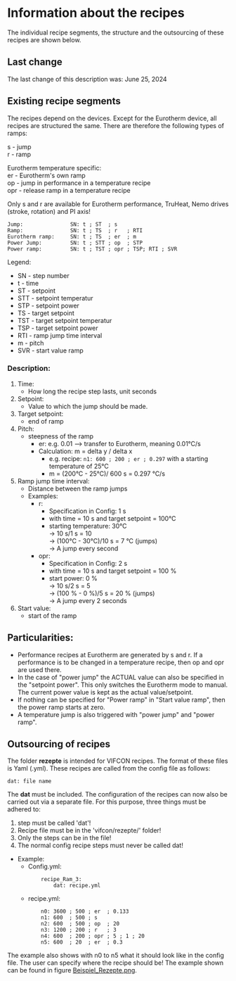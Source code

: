 # Information about the recipes

The individual recipe segments, the structure and the outsourcing of these recipes are shown below.

## Last change

The last change of this description was: June 25, 2024

## Existing recipe segments

The recipes depend on the devices. Except for the Eurotherm device, all recipes are structured the same. There are therefore the following types of ramps:

s 	- jump  
r 	- ramp

Eurotherm temperature specific:    
er 	- Eurotherm's own ramp  
op 	- jump in performance in a temperature recipe  
opr - release ramp in a temperature recipe  

Only s and r are available for Eurotherm performance, TruHeat, Nemo drives (stroke, rotation) and PI axis!

```
Jump: 			    SN: t ; ST  ; s
Ramp: 			    SN: t ; TS  ; r   ; RTI
Eurotherm ramp: 	SN: t ; TS  ; er  ; m
Power Jump: 		SN: t ; STT ; op  ; STP
Power ramp: 		SN: t ; TST ; opr ; TSP; RTI ; SVR
```
Legend:
- SN - step number
- t - time
- ST - setpoint
- STT - setpoint temperatur
- STP - setpoint power
- TS - target setpoint
- TST - target setpoint temperatur
- TSP - target setpoint power
- RTI - ramp jump time interval
- m - pitch
- SVR - start value ramp

### Description:
1. Time: 			
    - How long the recipe step lasts, unit seconds
2.  Setpoint: 			
    - Value to which the jump should be made.
3.  Target setpoint: 		
    - end of ramp
4. Pitch: 			
    - steepness of the ramp
	    - er: e.g. 0.01 --> transfer to Eurotherm, meaning 0.01°C/s
        - Calculation: m = delta y / delta x
            - e.g. recipe: `n1: 600 ; 200 ; er ; 0.297` with a starting temperature of 25°C
            - m = (200°C - 25°C)/ 600 s = 0.297 °C/s
5. Ramp jump time interval: 	
    - Distance between the ramp jumps
    - Examples:
	    - r:   
            - Specification in Config: 1 s 
            - with time = 10 s and target setpoint = 100°C 
            - starting temperature: 30°C   
            -> 10 s/1 s = 10   
            -> (100°C - 30°C)/10 s = 7 °C (jumps)   
            -> A jump every second
	    - opr: 
            - Specification in Config: 2 s 
            - with time = 10 s and target setpoint = 100 %
            - start power: 0 %    
            -> 10 s/2 s = 5     
            -> (100 % -  0 %)/5 s  = 20 % (jumps)    
            -> A jump every 2 seconds
6. Start value: 			
    - start of the ramp

## Particularities:
- Performance recipes at Eurotherm are generated by s and r. If a performance is to be changed in a temperature recipe, then op and opr are used there.
- In the case of "power jump" the ACTUAL value can also be specified in the "setpoint power". This only switches the Eurotherm mode to manual. The current power value is kept as the actual value/setpoint.
- If nothing can be specified for "Power ramp" in "Start value ramp", then the power ramp starts at zero.
- A temperature jump is also triggered with "power jump" and "power ramp".

## Outsourcing of recipes

The folder **rezepte** is intended for VIFCON recipes. The format of these files is Yaml (.yml).
These recipes are called from the config file as follows:

```
dat: file name
```

The **dat** must be included. The configuration of the recipes can now also be carried out via a separate file. For this purpose, three things must be adhered to:
1. step must be called 'dat'!
2. Recipe file must be in the 'vifcon/rezepte/' folder!
3. Only the steps can be in the file!
4. The normal config recipe steps must never be called dat!

- Example:
	 - Config.yml:
        ```
            recipe_Ram_3:
         	    dat: recipe.yml
        ```
    - recipe.yml:
        ```
            n0: 3600 ; 500 ; er  ; 0.133
            n1: 600  ; 500 ; s
            n2: 600  ; 500 ; op  ; 20
            n3: 1200 ; 200 ; r   ; 3
            n4: 600  ; 200 ; opr ; 5 ; 1 ; 20
            n5: 600  ; 20  ; er  ; 0.3
        ```

The example also shows with n0 to n5 what it should look like in the config file. The user can specify where the recipe should be! The example shown can be found in figure [Beispiel_Rezepte.png](../Bilder/Beispiel_Rezepte.png).